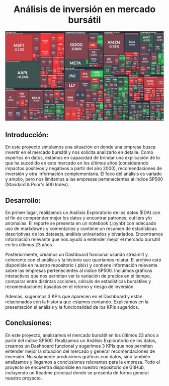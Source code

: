 <h1 align="center">Análisis de inversión en mercado bursátil</h1>

<p align="center">
<img src="./assets/treplot_sp500.png">
</p>

## Introducción:
En este proyecto simulamos una situación en donde una empresa busca invertir en el mercado bursátil y nos solicita analizarlo en detalle. Como expertos en datos, estamos en capacidad de brindar una explicación de lo que ha sucedido en este mercado en los últimos años (considerando impactos positivos y negativos a partir del año 2000), recomendaciones de inversión y otra información complementaria. El foco del análisis es variado y amplio, pero nos limitamos a las empresas pertenecientes al índice SP500 (Standard & Poor's 500 Index).

## Desarrollo:
En primer lugar, realizamos un Análisis Exploratorio de los datos (EDA) con el fin de comprender mejor los datos y encontrar patrones, outliers y/o anomalías. El reporte se presenta en un notebook (.ipynb) con adecuado uso de markdowns y comentarios y contiene un resumen de estadísticas descriptivas de los datasets, análisis univariados y bivariados. Encontramos información relevante que nos ayudó a entender mejor el mercado bursátil en los últimos 23 años.

Posteriormente, creamos un Dashboard funcional usando streamlit y coherente con el análisis y la historia que queríamos relatar. El archivo está disponible en nuestro repositorio (.pbix) y contiene información relevante sobre las empresas pertenecientes al índice SP500. Incluimos gráficos interactivos que nos permiten ver la variación de precios en el tiempo, comparar entre distintas acciones, cálculo de estadísticas bursátiles y recomendaciones basadas en el retorno y riesgo de inversión.

Además, sugerimos 3 KPIs que aparecen en el Dashboard y están relacionados con la historia que estamos contando. Explicamos en la presentación el análisis y la funcionalidad de los KPIs sugeridos.

## Conclusiones:
En este proyecto, analizamos el mercado bursátil en los últimos 23 años a partir del índice SP500. Realizamos un Análisis Exploratorio de los datos, creamos un Dashboard funcional y sugerimos 3 KPIs que nos permiten entender mejor la situación del mercado y generar recomendaciones de inversión. No solamente producimos gráficos con datos, sino también analizamos y llegamos a conclusiones relevantes para la empresa. Todo el proyecto se encuentra disponible en nuestro repositorio de GitHub, incluyendo un Readme principal donde se presenta de forma general nuestro proyecto.